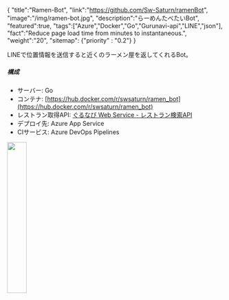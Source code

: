 {
    "title":"Ramen-Bot",
    "link":"https://github.com/Sw-Saturn/ramenBot",
    "image":"/img/ramen-bot.jpg",
    "description":"らーめんたべたいBot",
    "featured":true,
    "tags":["Azure","Docker","Go","Gurunavi-api","LINE","json"],
    "fact":"Reduce page load time from minutes to instantaneous.",
    "weight":"20",
    "sitemap": {"priority" : "0.2"}
}

LINEで位置情報を送信すると近くのラーメン屋を返してくれるBot。



##### 構成
- サーバー: Go
- コンテナ: [https://hub.docker.com/r/swsaturn/ramen_bot](https://hub.docker.com/r/swsaturn/ramen_bot)
- レストラン取得API: [ぐるなび Web Service - レストラン検索API](https://api.gnavi.co.jp/api/manual/restsearch/)
- デプロイ先: Azure App Service
- CIサービス: Azure DevOps Pipelines

<img src="/img/ramen-bot.gif" width=30%>
